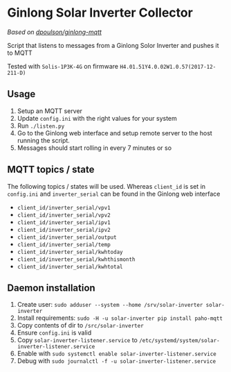 # Ginlong Solar Inverter Collector

_Based on [dpoulson/ginlong-mqtt](https://github.com/dpoulson/ginlong-mqtt)_

Script that listens to messages from a Ginlong Solor Inverter and pushes it to MQTT

Tested with `Solis-1P3K-4G` on firmware `H4.01.51Y4.0.02W1.0.57(2017-12-211-D)`

## Usage
1. Setup an MQTT server
1. Update `config.ini` with the right values for your system
1. Run `./listen.py`
1. Go to the Ginlong web interface and setup remote server to the host running the script.
1. Messages should start rolling in every 7 minutes or so

## MQTT topics / state
The following topics / states will be used. Whereas `client_id` is set in `config.ini` and `inverter_serial` can be found in the Ginlong web interface

- `client_id/inverter_serial/vpv1`
- `client_id/inverter_serial/vpv2`
- `client_id/inverter_serial/ipv1`
- `client_id/inverter_serial/ipv2`
- `client_id/inverter_serial/output`
- `client_id/inverter_serial/temp`
- `client_id/inverter_serial/kwhtoday`
- `client_id/inverter_serial/kwhthismonth`
- `client_id/inverter_serial/kwhtotal`

## Daemon installation
1. Create user: `sudo adduser --system --home /srv/solar-inverter solar-inverter`
1. Install requirements: `sudo -H -u solar-inverter pip install paho-mqtt`
1. Copy contents of dir to `/src/solar-inverter`
1. Ensure `config.ini` is valid
1. Copy `solar-inverter-listener.service` to `/etc/systemd/system/solar-inverter-listener.service`
1. Enable with `sudo systemctl enable solar-inverter-listener.service`
1. Debug with `sudo journalctl -f -u solar-inverter-listener.service`